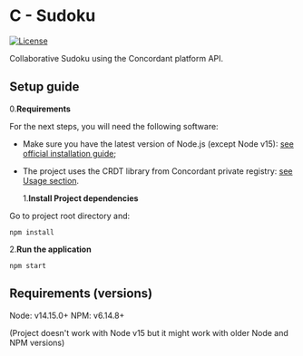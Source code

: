 # C - Sudoku

[![License](https://img.shields.io/badge/license-MIT-green)](https://opensource.org/licenses/MIT)

Collaborative Sudoku using the Concordant platform API.

## Setup guide

0.**Requirements**

For the next steps, you will need the following software:

- Make sure you have the latest version of Node.js (except Node v15): [see official installation guide](https://nodejs.org/en/download/);
- The project uses the CRDT library from Concordant private registry: [see Usage section](https://gitlab.inria.fr/concordant/software/c-crdtlib/-/blob/master/README.md).

  1.**Install Project dependencies**

Go to project root directory and:

```shell
npm install
```

2.**Run the application**

```shell
npm start
```

## Requirements (versions)

Node: v14.15.0+
NPM: v6.14.8+

(Project doesn't work with Node v15 but it might work with older Node and NPM versions)
